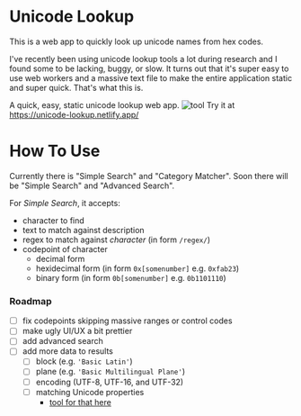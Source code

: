 # Unicode Lookup

This is a web app to quickly look up unicode names from hex codes.

I've recently been using unicode lookup tools a lot during research and I found some to be lacking, buggy, or slow.
It turns out that it's super easy to use web workers and a massive text file to make the entire application static and super quick.
That's what this is.

A quick, easy, static unicode lookup web app.
![tool](https://i.imgur.com/isD2LpT.png)
Try it at https://unicode-lookup.netlify.app/

# How To Use
Currently there is "Simple Search" and "Category Matcher". Soon there will be "Simple Search" and "Advanced Search".

For *Simple Search*, it accepts:
- character to find
- text to match against description
- regex to match against *character* (in form `/regex/`)
- codepoint of character
  - decimal form
  - hexidecimal form (in form `0x[somenumber]` e.g. `0xfab23`)
  - binary form (in form `0b[somenumber]` e.g. `0b1101110`)

### Roadmap
- [ ] fix codepoints skipping massive ranges or control codes
- [ ] make ugly UI/UX a bit prettier
- [ ] add advanced search
- [ ] add more data to results
  - [ ] block (e.g. `'Basic Latin'`)
  - [ ] plane (e.g. `'Basic Multilingual Plane'`)
  - [ ] encoding (UTF-8, UTF-16, and UTF-32)
  - [ ] matching Unicode properties
    - [tool for that here](https://svelte.dev/repl/853ca8e17da544308cbb5c081ad56a6d?version=3.31.2)